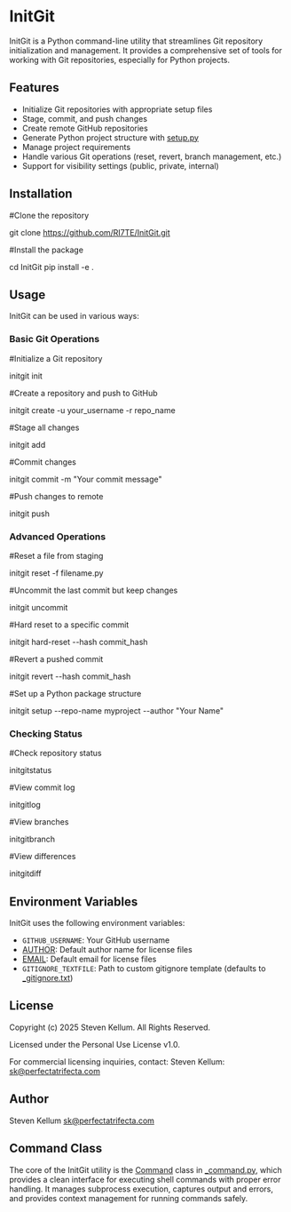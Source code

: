 
# InitGit

InitGit is a Python command-line utility that streamlines Git repository initialization and management. It provides a comprehensive set of tools for working with Git repositories, especially for Python projects.

## Features

* Initialize Git repositories with appropriate setup files
* Stage, commit, and push changes
* Create remote GitHub repositories
* Generate Python project structure with [setup.py](vscode-file://vscode-app/Applications/Visual%20Studio%20Code%20-%20Insiders.app/Contents/Resources/app/out/vs/code/electron-browser/workbench/workbench.html)
* Manage project requirements
* Handle various Git operations (reset, revert, branch management, etc.)
* Support for visibility settings (public, private, internal)

## Installation

#Clone the repository

git clone https://github.com/RI7TE/InitGit.git

#Install the package

cd InitGit
pip install -e .


## Usage

InitGit can be used in various ways:

### Basic Git Operations

#Initialize a Git repository

initgit init

#Create a repository and push to GitHub

initgit create -u your_username -r repo_name

#Stage all changes

initgit add

#Commit changes

initgit commit -m "Your commit message"

#Push changes to remote

initgit push


### Advanced Operations


#Reset a file from staging

initgit reset -f filename.py

#Uncommit the last commit but keep changes

initgit uncommit

#Hard reset to a specific commit

initgit hard-reset --hash commit_hash

#Revert a pushed commit

initgit revert --hash commit_hash

#Set up a Python package structure

initgit setup --repo-name myproject --author "Your Name"

### Checking Status

#Check repository status

initgitstatus

#View commit log

initgitlog

#View branches

initgitbranch

#View differences

initgitdiff


## Environment Variables

InitGit uses the following environment variables:

* `GITHUB_USERNAME`: Your GitHub username
* [AUTHOR](vscode-file://vscode-app/Applications/Visual%20Studio%20Code%20-%20Insiders.app/Contents/Resources/app/out/vs/code/electron-browser/workbench/workbench.html): Default author name for license files
* [EMAIL](vscode-file://vscode-app/Applications/Visual%20Studio%20Code%20-%20Insiders.app/Contents/Resources/app/out/vs/code/electron-browser/workbench/workbench.html): Default email for license files
* `GITIGNORE_TEXTFILE`: Path to custom gitignore template (defaults to [_gitignore.txt](vscode-file://vscode-app/Applications/Visual%20Studio%20Code%20-%20Insiders.app/Contents/Resources/app/out/vs/code/electron-browser/workbench/workbench.html))

## License

Copyright (c) 2025 Steven Kellum. All Rights Reserved.

Licensed under the Personal Use License v1.0.

For commercial licensing inquiries, contact: Steven Kellum: [sk@perfectatrifecta.com](vscode-file://vscode-app/Applications/Visual%20Studio%20Code%20-%20Insiders.app/Contents/Resources/app/out/vs/code/electron-browser/workbench/workbench.html)

## Author

Steven Kellum [sk@perfectatrifecta.com](vscode-file://vscode-app/Applications/Visual%20Studio%20Code%20-%20Insiders.app/Contents/Resources/app/out/vs/code/electron-browser/workbench/workbench.html)

## Command Class

The core of the InitGit utility is the [Command](vscode-file://vscode-app/Applications/Visual%20Studio%20Code%20-%20Insiders.app/Contents/Resources/app/out/vs/code/electron-browser/workbench/workbench.html) class in [_command.py](vscode-file://vscode-app/Applications/Visual%20Studio%20Code%20-%20Insiders.app/Contents/Resources/app/out/vs/code/electron-browser/workbench/workbench.html), which provides a clean interface for executing shell commands with proper error handling. It manages subprocess execution, captures output and errors, and provides context management for running commands safely.
